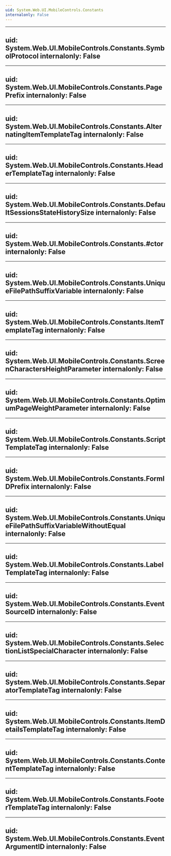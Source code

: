 ```yaml
---
uid: System.Web.UI.MobileControls.Constants
internalonly: False
---
```


---
uid: System.Web.UI.MobileControls.Constants.SymbolProtocol
internalonly: False
---

---
uid: System.Web.UI.MobileControls.Constants.PagePrefix
internalonly: False
---

---
uid: System.Web.UI.MobileControls.Constants.AlternatingItemTemplateTag
internalonly: False
---

---
uid: System.Web.UI.MobileControls.Constants.HeaderTemplateTag
internalonly: False
---

---
uid: System.Web.UI.MobileControls.Constants.DefaultSessionsStateHistorySize
internalonly: False
---

---
uid: System.Web.UI.MobileControls.Constants.#ctor
internalonly: False
---

---
uid: System.Web.UI.MobileControls.Constants.UniqueFilePathSuffixVariable
internalonly: False
---

---
uid: System.Web.UI.MobileControls.Constants.ItemTemplateTag
internalonly: False
---

---
uid: System.Web.UI.MobileControls.Constants.ScreenCharactersHeightParameter
internalonly: False
---

---
uid: System.Web.UI.MobileControls.Constants.OptimumPageWeightParameter
internalonly: False
---

---
uid: System.Web.UI.MobileControls.Constants.ScriptTemplateTag
internalonly: False
---

---
uid: System.Web.UI.MobileControls.Constants.FormIDPrefix
internalonly: False
---

---
uid: System.Web.UI.MobileControls.Constants.UniqueFilePathSuffixVariableWithoutEqual
internalonly: False
---

---
uid: System.Web.UI.MobileControls.Constants.LabelTemplateTag
internalonly: False
---

---
uid: System.Web.UI.MobileControls.Constants.EventSourceID
internalonly: False
---

---
uid: System.Web.UI.MobileControls.Constants.SelectionListSpecialCharacter
internalonly: False
---

---
uid: System.Web.UI.MobileControls.Constants.SeparatorTemplateTag
internalonly: False
---

---
uid: System.Web.UI.MobileControls.Constants.ItemDetailsTemplateTag
internalonly: False
---

---
uid: System.Web.UI.MobileControls.Constants.ContentTemplateTag
internalonly: False
---

---
uid: System.Web.UI.MobileControls.Constants.FooterTemplateTag
internalonly: False
---

---
uid: System.Web.UI.MobileControls.Constants.EventArgumentID
internalonly: False
---

